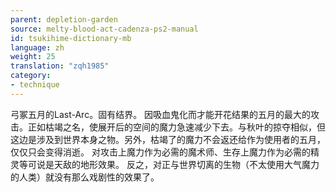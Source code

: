 ```yaml
---
parent: depletion-garden
source: melty-blood-act-cadenza-ps2-manual
id: tsukihime-dictionary-mb
language: zh
weight: 25
translation: "zqh1985"
category:
- technique
---
```


弓冢五月的Last-Arc。固有结界。
因吸血鬼化而才能开花结果的五月的最大的攻击。正如枯竭之名，使展开后的空间的魔力急速减少下去。与秋叶的掠夺相似，但这边是涉及到世界本身之物。另外，枯竭了的魔力不会返还给作为使用者的五月，仅仅只会变得消逝。
对攻击上魔力作为必需的魔术师、生存上魔力作为必需的精灵等可说是天敌的地形效果。
反之，对正与世界切离的生物（不太使用大气魔力的人类）就没有那么戏剧性的效果了。
